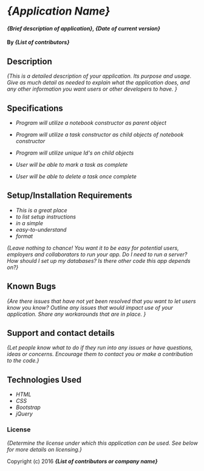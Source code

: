 # _{Application Name}_

#### _{Brief description of application}, {Date of current version}_

#### By _**{List of contributors}**_

## Description

_{This is a detailed description of your application. Its purpose and usage.  Give as much detail as needed to explain what the application does, and any other information you want users or other developers to have. }_

## Specifications

* _Program will utilize a notebook constructor as parent object_

* _Program will utilize a task constructor as child objects of notebook constructor_

* _Program will utilize unique Id's on child objects_

* _User will be able to mark a task as complete_

* _User will be able to delete a task once complete_

## Setup/Installation Requirements

* _This is a great place_
* _to list setup instructions_
* _in a simple_
* _easy-to-understand_
* _format_

_{Leave nothing to chance! You want it to be easy for potential users, employers and collaborators to run your app. Do I need to run a server? How should I set up my databases? Is there other code this app depends on?}_

## Known Bugs

_{Are there issues that have not yet been resolved that you want to let users know you know?  Outline any issues that would impact use of your application.  Share any workarounds that are in place. }_

## Support and contact details

_{Let people know what to do if they run into any issues or have questions, ideas or concerns.  Encourage them to contact you or make a contribution to the code.}_

## Technologies Used

* _HTML_
* _CSS_
* _Bootstrap_
* _jQuery_

### License

*{Determine the license under which this application can be used.  See below for more details on licensing.}*

Copyright (c) 2016 **_{List of contributors or company name}_**